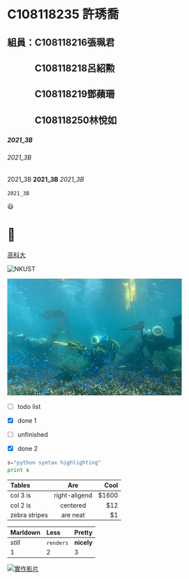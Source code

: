 # C108118235 許琇喬

## 組員：C108118216張珮君
## 　　　C108118218呂紹勲
## 　　　C108118219鄧蘋珊
## 　　　C108118250林悅如
###

####

##### 2021_3B

###### 2021_3B

2021_3B **2021_3B** *2021_3B*

`2021_3B`

😃
# 🐞

[高科大](https://nkust.edu.tw)

![NKUST](https://www.nkust.edu.tw/var/file/0/1000/img/513/182513897.png)

![fig](nkust.jpg "美麗的海洋")

- [ ] todo list
- [x] done 1
- [ ] unfinished
- [x] done 2 


```python
s="python syntax highlighting"
print s
```

|Tables|Are|Cool|
|:---|:---:|---:|
|col 3 is|right-aligend|$1600|
|col 2 is|centered|$12|
|zebra stripes|are neat|$1|

|Marldown|Less|Pretty|
|:---|:---|:---|
|*still*|`renders`|**nicely**|
|1|2|3|

[![實作影片](https://i.ytimg.com/an_webp/sSm2dRarhPo/mqdefault_6s.webp?du=3000&sqp=COKx74oG&rs=AOn4CLD_6rLObDPenZx5aWWPhM2SiQGECQ)](https://www.youtube.com/watch?v=sSm2dRarhPo "實作影片")

